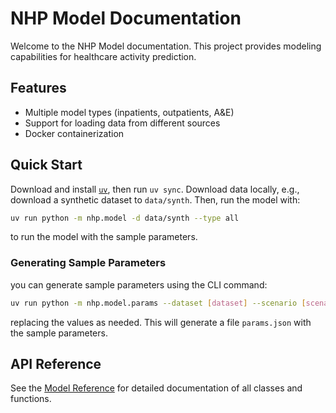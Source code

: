 # NHP Model Documentation

Welcome to the NHP Model documentation. This project provides modeling capabilities for healthcare activity prediction.

## Features

- Multiple model types (inpatients, outpatients, A&E)
- Support for loading data from different sources
- Docker containerization

## Quick Start

Download and install [`uv`](https://docs.astral.sh/uv/getting-started/installation/), then run `uv sync`. Download data locally, e.g., download a synthetic dataset to `data/synth`. Then, run the model with:

``` bash
uv run python -m nhp.model -d data/synth --type all
```

to run the model with the sample parameters.

### Generating Sample Parameters

you can generate sample parameters using the CLI command:

``` bash
uv run python -m nhp.model.params --dataset [dataset] --scenario [scenario] --app-version dev > params.json
```

replacing the values as needed. This will generate a file `params.json` with the sample parameters.

## API Reference

See the [Model Reference](reference/nhp/model/index.md) for detailed documentation of all classes and functions.
